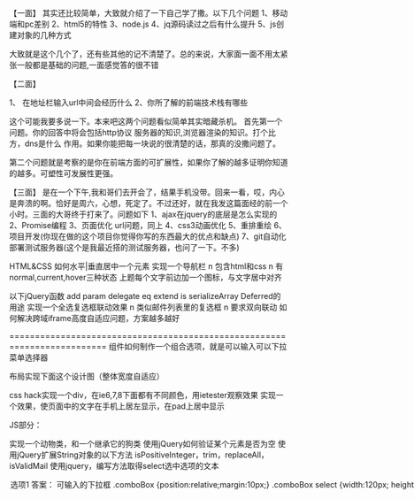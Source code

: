 【一面】
其实还比较简单，大致就介绍了一下自己学了撒。以下几个问题
1、移动端和pc差别
2、html5的特性
3、node.js
4、jq源码读过之后有什么提升
5、js创建对象的几种方式

大致就是这个几个了，还有些其他的记不清楚了。总的来说，大家面一面不用太紧张一般都是基础的问题,一面感觉答的很不错

【二面】

1、 在地址栏输入url中间会经历什么
2、你所了解的前端技术栈有哪些

这个可能我要多说一下。本来吧这两个问题看似简单其实暗藏杀机。
首先第一个问题。你的回答中将会包括http协议 服务器的知识,浏览器渲染的知识。打个比方，dns是什么 作用。如果你能把每一块说的很清楚的话，那真的没撒问题了。

第二个问题就是考察的是你在前端方面的可扩展性，如果你了解的越多证明你知道的越多。可塑性可发展性更强。


【三面】
是在一个下午,我和哥们去开会了，结果手机没带。回来一看，哎，内心是奔溃的啊。恰好是周六，心想，死定了。不过还好，就在我发这篇面经的前一个小时。三面的大哥终于打来了。问题如下
1、ajax在jquery的底层是怎么实现的
2、Promise编程
3、页面优化 url问题，同上
4、css3动画优化
5、重排重绘
6、项目开发(你现在做的这个项目你觉得你写的东西最大的优点和缺点)
7、git自动化部署测试服务器(这个是我最近搭的测试服务器，也问了一下。不多)



HTML&CSS
如何水平|垂直居中一个元素
实现一个导航栏
n 包含html和css
n 有normal,current,hover三种状态
上题每个文字前边加一个图标，与文字居中对齐



以下jQuery函数 add param delegate eq extend is serializeArray Deferred的用途
实现一个全选复选框联动效果
n 类似邮件列表里的复选框
n 要求双向联动
如何解决跨域iframe高度自适应问题，方案越多越好

=========================================================================
组件如何制作一个组合选项，就是可以输入可以下拉菜单选择器


布局实现下面这个设计图（整体宽度自适应）

css hack实现一个div，在ie6,7,8下面都有不同颜色，用ietester观察效果
实现一个效果，使页面中的文字在手机上居左显示，在pad上居中显示

JS部分：

实现一个动物类，和一个继承它的狗类
使用jQuery如何验证某个元素是否为空
使用jQuery扩展String对象的以下方法
isPositiveInteger，trim，replaceAll，isValidMail
使用jquery，编写方法取得select选中选项的文本
<option value =“val1”> 选项1 </ option>



答案：

<HTML>
<HEAD>
<META http-equiv='Content-Type' content='text/html; charset=utf-8'>
<TITLE>可输入的下拉框</TITLE>
<style type="text/css">
    .comboBox {position:relative;margin:10px;}
    .comboBox select {width:120px; height:20px;}
    .comboBox input {width:102px;height:20px; position:absolute;}
</style>
</HEAD>
<BODY>
<div class="comboBox">
    <input type="text"></input>
    <select onChange="comboBoxSelect(this)">
        <option value="选项1">选项1</option>
        <option value="选项2">选项2</option>
        <option value="选项3">选项3</option>
        <option value="选项4">选项4</option>
    </select>
</div>
<script type="text/javascript">
comboBoxSelect = function(obj){
    var box = obj.parentNode;
    var ipt = box.getElementsByTagName("input");
    if(ipt.length) ipt[0].value = obj.value;
}
</script>
</BODY>
</HTML>


<！DOCTYPE html>
<html>
<head>
<meta charset =“utf-8”/>
<title> </ title>
<style type =“text / css”>
* {margin：0; 填充：0; 字体大小：13像素; 颜色：＃000; list-style：none;}
a {color：＃03c; text-decoration：none;}
a：hover {text-decoration：underline; color：＃c00;}
.list_unit {float：left; 最小宽度：300像素; 最大宽度：100％; padding：15px 0 8px 0; 显示：内联; position：relative;}
.list_unit .left {width：164px; 位置：绝对的; left：10px}
.list_unit .left a {display：block; border：1px solid＃d4d4d4;}
.list_unit .left a img {display：block; 宽度：160像素; 高度：120像素; 保证金：1px的; border：0;}
.list_unit .left span {display：block;}
。list_unit .left span a {border：none; 行高：30像素;
text-align：center;} .list_unit ul {margin-top：-5px; margin-left：180px;}
.list_unit ul li {line-height：22px; 颜色：＃039; 空白：NOWRAP; 文本溢出：省略号; overflow：hidden;}
</ style>
</ head>
<body>
    <div class =“list_unit”>
        <div class =“left”>
            <a href="#"> <img src =“http：// p0 .pstatp.com / large / 397/1766001672“/> </a>
            <span> <a href="#">感觉变了</a> </ span>
        </ div>
        <div class =”right“ >
            <ul>
                <li>·<a href="#">












内容框| 边界框| 继承
webkit另外支持：padding-box
ie6的边框

 背景色：蓝色;      

背景色：红\ 9; / * all ie * /
background-color：yellow \ 0; / * ie8 * /
+ background-color：pink; / * ie7 * /
_background-color：orange; / * IE6 * /

 <style> @media only screen and（min-width：500px）{h1 {text-align：center;}} </ style>

JS部分
var reg = /^[a-zA-Z][a-zA-Z_0-9]{4,19}$/;
reg.test("a1a__a1a__a1a__a1a__");

function Animal(name) {
   this.name = name;
}

Animal.prototype.getName = function() {alert(this.name)}
function Dog() {};
Dog.prototype = new Animal("Buddy");
Dog.prototype.constructor = Dog;
var dog = new Dog();

function cloneObject(o) {
    if(!o || 'object' !== typeof o) {
        return o;
    }
    var c = 'function' === typeof o.pop ? [] : {};
    var p, v;
    for(p in o) {
        if(o.hasOwnProperty(p)) {
            v = o[p];
            if(v && 'object' === typeof v) {
                c[p] = Ext.ux.clone(v);
            }
            else {
                c[p] = v;
            }
        }
    }
    return c;
};
//方法一if（！$（'＃keks'）。html（））{//什么都没有找到; }
//方法二if（$（'＃keks'）。is（“：empty”））{//什么都没有找到; }
$ .extend（String.prototype，{
    isPositiveInteger：函数（）{   
        返回/^[1-9]\d*$/.test(this）   
    }，修剪：函数（） {            返回this.replace（/（^ \ s *）|（\ s * $）| \ r | \ n / g，“”）        }，replaceAll：function（os，ns）{             return this.replace（new RegExp（os，“gm”），ns）        }，isValidMail：function（） {            return（new RegExp（/ ^ \ w +（（ - \ w +）|（\。\ w +））* \ @ [A-Za-z0-9] +（（\ ）[A-Za-z0-9] +）* \。[A-Za-z0-9] + $ /）。test（this.trim（）））        } }）












    return this.find（“option”）[index] .innerText; }; $（“select”）。on（“change”，function（）{     $（“p”）。text（$（this）.selectTextValue（））; }）</ script> </ body> </ html>

============================================================================
一、综合题：
3、请解释一下什么命名空间？并实现下列代码：
    写一个生成命名空间的函数toutiao.register，参数str是以" . "分隔的字符串。
    函数定义后可以如下使用：
    register('com.toutiao.common');
    com.toutiao.common.nav = {};
4、请实现如下代码：
    让button按钮被点击后，其内容每秒减1，直到为0后，恢复原值；期间按钮不可再次被点击；
    <button onclick="myFun()">60</button>
    <script>
        function myFun(){
            //TO-DO
        }
    </script>
5、下列代码无法正常执行，请指出问题所在？请修改app.js内的代码，使页面内可以正常alert出"ok"；
    <script data-node="main" src="/app.js">
        app.run();
    </script>
    其中，app.js内的内容为：
    var app = {
        run: function(){
            alert('ok');
        }
    };
============================================================================
CSS部分：
理论部分：
1，解释样式层叠的计算方法；
2，解释一下边距重叠概念，以及避免边距重叠的若干情形；
3，阐述常规流向、定位机制下的块级元素视觉格式化模型，以及过度约束的计算方法，direction的作用；
5，解释一下box-model：全部属性，各属性取值类型、范围、计算值方式，负值作用，
背景颜色、图片定位问题
6，介绍float概念：浮动元素的视觉格式化，浮动与非浮动元素的位置关系，清除浮动后元素与浮动元素的位置关系，包含浮动子元素的父元素高度问题以及解决方案；
7，介绍一下自己所了解的CSS3的相关属性，在项目中用到的有哪些？
8，介绍一下在项目开发过程中遇到的浏览器兼容问题，以及解决方法；
实践部分：
10，实现一个DIV容器，要求DIV宽度在小于320px，介于320~480px之间，大于480px等三种情况下具有不同的背景色；
11，指出下列代码的视觉效果，并给出你认为合理的其他实现方式；
 <style>
 #wrap{width:2014;background:red;}
 .sub-item{display:inline-block;width:50%;height:100px;line-height:100px;text-align:center;background:#abc;}
 .sub-item:first-child{background:yellow;}
 </style>

 <div id="wrap">
 <div class="sub-item">
 hello,
 </div>
 <div class="sub-item">
 bytedance
 </div>
 </div>


13，实现如下效果：给定一幅图片，其宽度占满整个屏幕可视区域宽度，页面向下滚动时，图片向内收缩；页面向上滚动时，图片向外伸展。
       参考：http://500px.com/
--------------------------------
JS部分：
15，解释一下xss概念，列举一些常见的xss攻击方法；
16，如何实现跨域请求，常见方式有哪些？
17，如何解决跨域iframe高度自适应问题？
==================================================================================================

前端基础题：
请描述HTTP状态吗304的作用与运作机制
请描述一下Javascript中事件的运行机制
请描述你所知道的跨域请求的可行措施，及其优缺点。
请描述XSS与CSRF的特征、产生原因，以及一些可行的预防措施。
请描述Long-Polling, Websockets, SSE(Server-Sent Event) 之间有什么区别
什么是浏览器的标准模式（standards mode）和怪异模式（quirks mode）
下段代码的执行结果：                                                        
(function(){
   if (true == {}) {
      alert('true');
   } else if (false == {}) {
      alert('false');
   }
}());
下段代码存在什么问题：                                                       
function foo(element, width, height) {
  element.onclick = function() {
    alert('width:' + width + ';height:' + height);
  };
}
=============================================
1.实现一个导航栏

包含html和css要求：

默认字体为黑色背景为白色
当前字体为白色背景为黑色
鼠标悬浮时字体黑色背景灰色
鼠标按下时字体黑色背景深灰色
2.实现样式
如桌面所诗
要求：
每行元素会随着框的大小变化而变化
3.实现一个全选复选框联动效果

要求：
使用jQuery和原生都可以
双向联动
======================================

4、输出以下运算结果 ：
  A. var  T = {
alias : 'TTT',
test  : function(){
console.log(this. alias);
}
};
setTimeout(T.test,500);
运行结果:               

B. if (!("toutiao" in window))
{
    var toutiao = 1;
}
console.log(toutiao);     
运行结果:                

C. function s() {  return 1 ;  }
  var s;
 console.log(typeof s);   
运行结果:                       

7.下面id等于content的DIV其background-color值是什么。
<!DOCTYPE HTML>
<style type="text/css">
    div {
        width: 100px;
        height: 100px;
    }
    #c1 #c2 div.con {      
        background-color: yellow;
    }
    div {                 
        background-color: black;
    }
    #c2 div {             
        background-color: blue;
    }
    #c2 #content {        
        background-color: red;
    }
</style>
<div id="c1">
    <div id="c2">
        <div id="content" class="con"></div>
    </div>
</div>

9.请用JS实现一个类继承函数function extend(parent){ /*...*/}，函数的参数parent是一个function或者Object实例，返回一个继承于parent的function：例如传入一个父类/function Animal(){} ，返回一个继承于Animal的function；传入一个对象{name:””,say:function(){console.log(this.name);}}，返回一个function，基于该function去new一个实例(对象)时，实例包含name字段和say方法。




10.移动端CSS适配不同尺寸的设备屏幕，你所知道的方法。
=========================================================
和为m的数组题。
